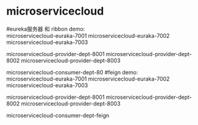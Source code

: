 # microservicecloud

#eureka服务器 和 ribbon demo:  
  microservicecloud-euraka-7001
  microservicecloud-euraka-7002
  microservicecloud-euraka-7003

  microservicecloud-provider-dept-8001
  microservicecloud-provider-dept-8002
  microservicecloud-provider-dept-8003
  
  microservicecloud-consumer-dept-80
#feign demo:  
  microservicecloud-euraka-7001
  microservicecloud-euraka-7002
  microservicecloud-euraka-7003

  microservicecloud-provider-dept-8001
  microservicecloud-provider-dept-8002
  microservicecloud-provider-dept-8003
  
  microservicecloud-consumer-dept-feign
